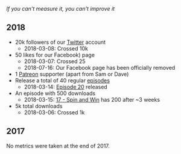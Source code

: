 _If you can't measure it, you can't improve it_

## 2018 ##

* 20k followers of our [Twitter](/twitter) account
    * 2018-03-08: Crossed 10k
* 50 likes for our Facebook) page
    * 2018-03-07: Crossed 25
    * 2018-07-16: Our Facebook page has been officially removed
* 1 [Patreon](/patreon) supporter (apart from Sam or Dave)
* Release a total of 40 regular [episodes](/episodes)
    * 2018-03-14: [Episode 20](/20) released
* An episode with 500 downloads
    * 2018-03-15: [17 - Spin and Win](/17) has 200 after ~3 weeks
* 5k total downloads
    * 2018-03-06: Crossed 1k

## 2017 ##

No metrics were taken at the end of 2017.
